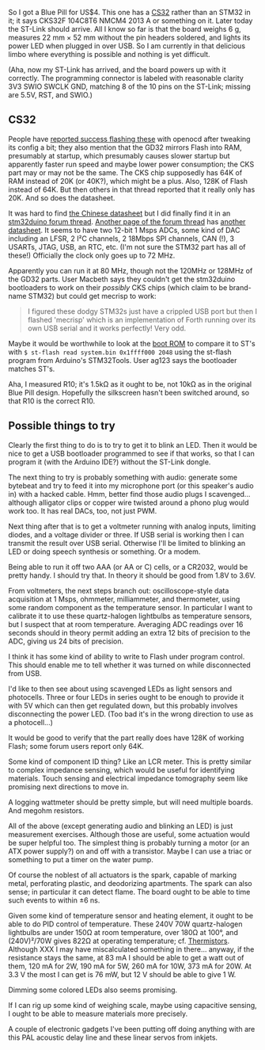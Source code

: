 So I got a Blue Pill for US$4.  This one has a [CS32] rather than an
STM32 in it; it says CKS32F 104C8T6 NMCM4 2013 A or something on it.
Later today the ST-Link should arrive.  All I know so far is that the
board weighs 6 g, measures 22 mm × 52 mm without the pin headers
soldered, and lights its power LED when plugged in over USB.  So I am
currently in that delicious limbo where everything is possible and
nothing is yet difficult.

[CS32]: https://www.cnx-software.com/2019/02/10/cs32-mcu-stm32-clone-bluepill-board/

(Aha, now my ST-Link has arrived, and the board powers up with it
correctly.  The programming connector is labeled with reasonable
clarity 3V3 SWIO SWCLK GND, matching 8 of the 10 pins on the ST-Link;
missing are 5.5V, RST, and SWIO.)

CS32
----

People have [reported success flashing these][0] with openocd after
tweaking its config a bit; they also mention that the GD32 mirrors
Flash into RAM, presumably at startup, which presumably causes slower
startup but apparently faster run speed and maybe lower power
consumption; the CKS part may or may not be the same.  The CKS chip
supposedly has 64K of RAM instead of 20K (or 40K?), which might be a
plus.  Also, 128K of Flash instead of 64K.  But then others in that
thread reported that it really only has 20K.  And so does the
datasheet.

[0]: https://www.eevblog.com/forum/beginners/unexpected-idcode-flashing-bluepill-clone/

It was hard to find [the Chinese datasheet][1] but I did finally find
it in an [stm32duino forum thread][2].  [Another page of the forum
thread][3] has [another datasheet][4].  It seems to have two 12-bit 1
Msps ADCs, some kind of DAC including an LFSR, 2 I²C channels, 2
18Mbps SPI channels, CAN (!), 3 USARTs, JTAG, USB, an RTC, etc.  (I'm
not sure the STM32 part has all of these!)  Officially the clock only
goes up to 72 MHz.

[1]: https://stm32duinoforum.com/forum/upload/CS32F103%20%20.pdf??? "7960370 bytes, 483 pp."
[2]: https://stm32duinoforum.com/forum/viewtopic_f_3_t_4522.html
[3]: https://stm32duinoforum.com/forum/viewtopic_f_3_t_4522_start_40.html
[4]: ??? "2623596 bytes"

Apparently you can run it at 80 MHz, though not the 120MHz or 128MHz
of the GD32 parts.  User Macbeth says they couldn't get the stm32duino
bootloaders to work on their *possibly* CKS chips (which claim to be
brand-name STM32) but could get mecrisp to work:

> I figured these dodgy STM32s just have a crippled USB port but then
  I flashed 'mecrisp' which is an implementation of Forth running over
  its own USB serial and it works perfectly! Very odd.

Maybe it would be worthwhile to look at the [boot ROM][5] to compare
it to ST's with `$ st-flash read system.bin 0x1ffff000 2048` using the
st-flash program from Arduino's STM32Tools.  User ag123 says the
bootloader matches ST's.

[5]: https://stm32duinoforum.com/forum/trebisky/stm32f103/blob/master/serial_boot/boot.txt

Aha, I measured R10; it's 1.5kΩ as it ought to be, not 10kΩ as in the
original Blue Pill design.  Hopefully the silkscreen hasn't been
switched around, so that R10 is the correct R10.

Possible things to try
----------------------

Clearly the first thing to do is to try to get it to blink an LED.
Then it would be nice to get a USB bootloader programmed to see if
that works, so that I can program it (with the Arduino IDE?) without
the ST-Link dongle.

The next thing to try is probably something with audio: generate some
bytebeat and try to feed it into my microphone port (or this speaker's
audio in) with a hacked cable.  Hmm, better find those audio plugs I
scavenged... although alligator clips or copper wire twisted around a
phono plug would work too.  It has real DACs, too, not just PWM.

Next thing after that is to get a voltmeter running with analog
inputs, limiting diodes, and a voltage divider or three.  If USB
serial is working then I can transmit the result over USB serial.
Otherwise I'll be limited to blinking an LED or doing speech synthesis
or something.  Or a modem.

Being able to run it off two AAA (or AA or C) cells, or a CR2032,
would be pretty handy.  I should try that.  In theory it should be
good from 1.8V to 3.6V.

From voltmeters, the next steps branch out: oscilloscope-style data
acquisition at 1 Msps, ohmmeter, milliammeter, and thermometer, using
some random component as the temperature sensor.  In particular I want
to calibrate it to use these quartz-halogen lightbulbs as temperature
sensors, but I suspect that at room temperature.  Averaging ADC
readings over 16 seconds should in theory permit adding an extra 12
bits of precision to the ADC, giving us 24 bits of precision.

I think it has some kind of ability to write to Flash under program
control.  This should enable me to tell whether it was turned on while
disconnected from USB.

I'd like to then see about using scavenged LEDs as light sensors and
photocells.  Three or four LEDs in series ought to be enough to
provide it with 5V which can then get regulated down, but this
probably involves disconnecting the power LED.  (Too bad it's in the
wrong direction to use as a photocell...)

It would be good to verify that the part really does have 128K of
working Flash; some forum users report only 64K.

Some kind of component ID thing?  Like an LCR meter.  This is pretty
similar to complex impedance sensing, which would be useful for
identifying materials.  Touch sensing and electrical impedance
tomography seem like promising next directions to move in.

A logging wattmeter should be pretty simple, but will need multiple
boards.  And megohm resistors.

All of the above (except generating audio and blinking an LED) is just
measurement exercises.  Although those are useful, some actuation
would be super helpful too.  The simplest thing is probably turning a
motor (or an ATX power supply?) on and off with a transistor.  Maybe I
can use a triac or something to put a timer on the water pump.

Of course the noblest of all actuators is the spark, capable of
marking metal, perforating plastic, and deodorizing apartments.  The
spark can also sense; in particular it can detect flame.  The board
ought to be able to time such events to within ±6 ns.

Given some kind of temperature sensor and heating element, it ought to
be able to do PID control of temperature.  These 240V 70W
quartz-halogen lightbulbs are under 150Ω at room temperature, over
180Ω at 100°, and (240V)²/70W gives 822Ω at operating temperature;
cf. [Thermistors](thermistors.md).  Although XXX I may have
miscalculated something in there... anyway, if the resistance stays
the same, at 83 mA I should be able to get a watt out of them, 120 mA
for 2W, 190 mA for 5W, 260 mA for 10W, 373 mA for 20W.  At 3.3 V the
most I can get is 76 mW, but 12 V should be able to give 1 W.

Dimming some colored LEDs also seems promising.

If I can rig up some kind of weighing scale, maybe using capacitive
sensing, I ought to be able to measure materials more precisely.

A couple of electronic gadgets I've been putting off doing anything
with are this PAL acoustic delay line and these linear servos from
inkjets.